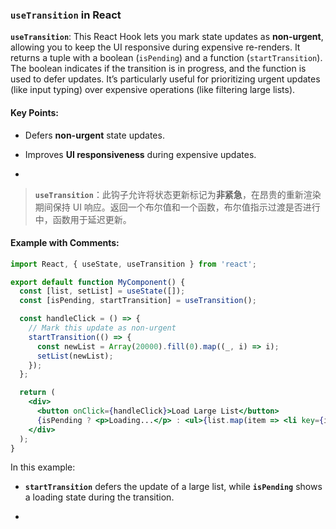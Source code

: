 ### `useTransition` in React

**`useTransition`**: This React Hook lets you mark state updates as **non-urgent**, allowing you to keep the UI responsive during expensive re-renders. It returns a tuple with a boolean (`isPending`) and a function (`startTransition`). The boolean indicates if the transition is in progress, and the function is used to defer updates. It’s particularly useful for prioritizing urgent updates (like input typing) over expensive operations (like filtering large lists).

<audio src="..\..\mp3\__`useTransitio.mp3"></audio>

#### Key Points:
- Defers **non-urgent** state updates.

- Improves **UI responsiveness** during expensive updates.

- <audio src="..\..\mp3\- Defers __non-.mp3"></audio>

> **`useTransition`**：此钩子允许将状态更新标记为**非紧急**，在昂贵的重新渲染期间保持 UI 响应。返回一个布尔值和一个函数，布尔值指示过渡是否进行中，函数用于延迟更新。
>
> <audio src="..\..\mp3\useTransition：此.mp3"></audio>

#### Example with Comments:

```jsx
import React, { useState, useTransition } from 'react';

export default function MyComponent() {
  const [list, setList] = useState([]);
  const [isPending, startTransition] = useTransition();

  const handleClick = () => {
    // Mark this update as non-urgent
    startTransition(() => {
      const newList = Array(20000).fill(0).map((_, i) => i);
      setList(newList);
    });
  };

  return (
    <div>
      <button onClick={handleClick}>Load Large List</button>
      {isPending ? <p>Loading...</p> : <ul>{list.map(item => <li key={item}>{item}</li>)}</ul>}
    </div>
  );
}
```

In this example:
- **`startTransition`** defers the update of a large list, while **`isPending`** shows a loading state during the transition.

- <audio src="..\..\mp3\__`startTransit.mp3"></audio>
